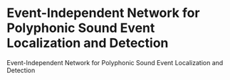 # Event-Independent Network for Polyphonic Sound Event Localization and Detection
Event-Independent Network for Polyphonic Sound Event Localization and Detection
